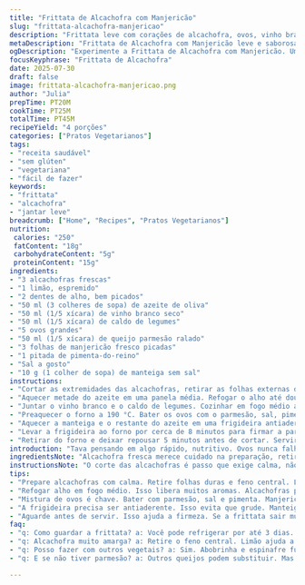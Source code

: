 ```yaml
---
title: "Frittata de Alcachofra com Manjericão"
slug: "frittata-alcachofra-manjericao"
description: "Frittata leve com corações de alcachofra, ovos, vinho branco e um toque de manjericão fresco. Cozimento em três etapas: refogar, assar e finalizar no forno. Ideal para almoço rápido ou jantar leve. Sem glúten, sem lactose e sem nozes. Textura macia com sabor intenso do manjericão e parmesão. Serve quatro pessoas. Tempo total de preparo em torno de 45 minutos, com cozedura na frigideira e forno para garantir firmeza e sabor."
metaDescription: "Frittata de Alcachofra com Manjericão leve e saborosa. Prática para almoço rápido ou jantar leve sem glúten e lactose. Perfeita para quatro pessoas."
ogDescription: "Experimente a Frittata de Alcachofra com Manjericão. Uma refeição rápida e leve, ideal para quem busca sabor e saúde. Sem glúten e lactose."
focusKeyphrase: "Frittata de Alcachofra"
date: 2025-07-30
draft: false
image: frittata-alcachofra-manjericao.png
author: "Julia"
prepTime: PT20M
cookTime: PT25M
totalTime: PT45M
recipeYield: "4 porções"
categories: ["Pratos Vegetarianos"]
tags:
- "receita saudável"
- "sem glúten"
- "vegetariana"
- "fácil de fazer"
keywords:
- "frittata"
- "alcachofra"
- "jantar leve"
breadcrumb: ["Home", "Recipes", "Pratos Vegetarianos"]
nutrition: 
 calories: "250"
 fatContent: "18g"
 carbohydrateContent: "5g"
 proteinContent: "15g"
ingredients:
- "3 alcachofras frescas"
- "1 limão, espremido"
- "2 dentes de alho, bem picados"
- "50 ml (3 colheres de sopa) de azeite de oliva"
- "50 ml (1/5 xícara) de vinho branco seco"
- "50 ml (1/5 xícara) de caldo de legumes"
- "5 ovos grandes"
- "50 ml (1/5 xícara) de queijo parmesão ralado"
- "3 folhas de manjericão fresco picadas"
- "1 pitada de pimenta-do-reino"
- "Sal a gosto"
- "10 g (1 colher de sopa) de manteiga sem sal"
instructions:
- "Cortar as extremidades das alcachofras, retirar as folhas externas duras. Cortar os corações ao meio, retirar o feno com uma colher pequena e fatiar finamente. Regar com suco de limão para evitar escurecimento."
- "Aquecer metade do azeite em uma panela média. Refogar o alho até dourar levemente, adicionar as alcachofras fatiadas, mexer por 3 minutos."
- "Juntar o vinho branco e o caldo de legumes. Cozinhar em fogo médio até o líquido reduzir, cerca de 20 minutos. Ajustar sal e pimenta."
- "Preaquecer o forno a 190 °C. Bater os ovos com o parmesão, sal, pimenta e manjericão picado. Misturar as alcachofras cozidas."
- "Aquecer a manteiga e o restante do azeite em uma frigideira antiaderente de 22 cm. Despejar a mistura de ovos e cozinhar em fogo alto por 4 minutos, mexendo levemente para não grudar."
- "Levar a frigideira ao forno por cerca de 8 minutos para firmar a parte central da frittata."
- "Retirar do forno e deixar repousar 5 minutos antes de cortar. Servir quente ou morna com salada verde e nozes tostadas se desejar."
introduction: "Tava pensando em algo rápido, nutritivo. Ovos nunca falham, né? Alcachofra traz aquela textura aveludada, com um toque azedinho do limão. O manjericão entrou para dar uma frescura, aroma que corta a gordura do queijo parmesão. Vinho branco e caldo? Pra dissolver tudo, sem deixar molhado demais. Frittata, meio omelete, meio torta, cara da comida caseira que acolhe, serve bem quatro bocas sem muita complicação. Feito na frigideira, depois forno. Vai do fogão direto ao forno. Finaliza firme, mas ainda molhadinho. Oferece aquele abraço no prato, combinação simples, feita pra repetir."
ingredientsNote: "Alcachofra fresca merece cuidado na preparação, retirar as folhas duras e o feno central pra evitar amargor. Limão é essencial pra evitar escurecimento, aplicá-lo assim que cortar. Alho picado na medida certa, para não dominar. Escolher vinho branco seco traz leveza, caldos de legumes ajudam a cozinhar sem pesar. Manteiga e azeite juntos equilibram sabor e textura, evitando que grude. O toque de manjericão é substituto do orégano, trazendo frescor contemporâneo. Parmesão ralado fresco dá aquela nota salgada e umami forte, indispensável pra textura e sabor. Sal e pimenta ajustados no final para não sobrepor ingredientes."
instructionsNote: "O corte das alcachofras é passo que exige calma, não atropelar para tirar o máximo sem perder nada. Refogar com alho em fogo médio é pra liberar aromas, vinhos e caldos secam lentamente ajudando a amaciar corações sem perder textura. Bater os ovos com parmesão deve ser feito de leve sem exagerar no sal para não endurecer ao forno. Cozinhar na frigideira em fogo alto no começo sela a superfície, depois assar confirma o cozimento interno. Tempo pode variar conforme forno, observar sem medo. Finalizar com descanso para firmeza e sabor melhor distribuído. Servir com saladas e nozes traz o toque de crocância e frescor da receita."
tips:
- "Prepare alcachofras com calma. Retire folhas duras e feno central. Limão é amigo. Coloque imediatamente para não escurecer. Cuidado, corte deve ser fino."
- "Refogar alho em fogo médio. Isso libera muitos aromas. Alcachofras precisam de tempo. Cozinhe lentamente com vinho e caldo. Sabor intenso. Redução é importante."
- "Mistura de ovos é chave. Bater com parmesão, sal e pimenta. Manjericão traz frescor. Evite exageros no sal. Cozinhar na frigideira e depois forno. Cuidado com o ponto."
- "A frigideira precisa ser antiaderente. Isso evita que grude. Manteiga e azeite juntos equilibram. Fogo alto no começo, depois forno. Selo da superfície é essencial."
- "Aguarde antes de servir. Isso ajuda a firmeza. Se a frittata sair muito molhada, cozinhe mais no forno. Podemos variar acompanhamentos. Salada verde é sempre boa."
faq:
- "q: Como guardar a frittata? a: Você pode refrigerar por até 3 dias. Envolva em filme plástico. Para esquentar, use forno ou micro-ondas. Não recomenda congelar."
- "q: Alcachofra muito amarga? a: Retire o feno central. Limão ajuda a equilibrar. Cozinhar devidamente é chave. Vinho traz acidez e transforma sabor."
- "q: Posso fazer com outros vegetais? a: Sim. Abobrinha e espinafre funcionam bem. O importante é manter a estrutura. Use sempre antes de estragar. Misturas são ótimas."
- "q: E se não tiver parmesão? a: Outros queijos podem substituir. Mas o sabor muda. Provolone é uma opção. Questão de gosto pessoal. Experimente."

---
```

